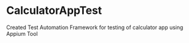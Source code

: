 # CalculatorAppTest
Created Test Automation Framework for testing of calculator app using Appium Tool

